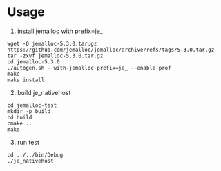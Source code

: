 # Usage
1. install jemalloc with prefix=je_
```
wget -O jemalloc-5.3.0.tar.gz https://github.com/jemalloc/jemalloc/archive/refs/tags/5.3.0.tar.gz
tar -zxvf jemalloc-5.3.0.tar.gz
cd jemalloc-5.3.0
./autogen.sh --with-jemalloc-prefix=je_ --enable-prof
make
make install
```

2. build je_nativehost
```
cd jemalloc-test
mkdir -p build
cd build
cmake ..
make
```

3. run test
```
cd ../../bin/Debug
./je_nativehost
```

